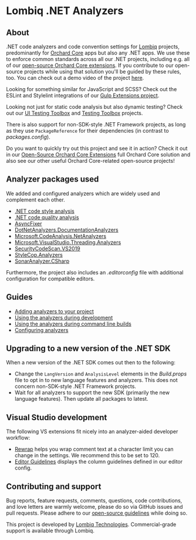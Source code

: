 # Lombiq .NET Analyzers



## About

.NET code analyzers and code convention settings for [Lombiq](https://lombiq.com) projects, predominantly for [Orchard Core](https://www.orchardcore.net/) apps but also any .NET apps. We use these to enforce common standards across all our .NET projects, including e.g. all of our [open-source Orchard Core extensions](https://github.com/Lombiq/Open-Source-Orchard-Core-Extensions). If you contribute to our open-source projects while using that solution you'll be guided by these rules, too. You can check out a demo video of the project [here](https://www.youtube.com/watch?v=dtbGRi3Cezs).

Looking for something similar for JavaScript and SCSS? Check out the ESLint and Stylelint integrations of our [Gulp Extensions project](https://github.com/Lombiq/Gulp-Extensions).

Looking not just for static code analysis but also dynamic testing? Check out our [UI Testing Toolbox](https://github.com/Lombiq/UI-Testing-Toolbox) and [Testing Toolbox](https://github.com/Lombiq/Testing-Toolbox) projects.

There is also support for non-SDK-style .NET Framework projects, as long as they use `PackageReference` for their dependencies (in contrast to *packages.config*).

Do you want to quickly try out this project and see it in action? Check it out in our [Open-Source Orchard Core Extensions](https://github.com/Lombiq/Open-Source-Orchard-Core-Extensions) full Orchard Core solution and also see our other useful Orchard Core-related open-source projects!

## Analyzer packages used

We added and configured analyzers which are widely used and complement each other.

- [.NET code style analysis](https://docs.microsoft.com/en-us/dotnet/fundamentals/code-analysis/overview#code-style-analysis)
- [.NET code quality analysis](https://docs.microsoft.com/en-us/dotnet/fundamentals/code-analysis/overview#code-quality-analysis)
- [AsyncFixer](https://www.nuget.org/packages/AsyncFixer)
- [DotNetAnalyzers.DocumentationAnalyzers](https://www.nuget.org/packages/DotNetAnalyzers.DocumentationAnalyzers/)
- [Microsoft.CodeAnalysis.NetAnalyzers](https://www.nuget.org/packages/Microsoft.CodeAnalysis.NetAnalyzers)
- [Microsoft.VisualStudio.Threading.Analyzers](https://www.nuget.org/packages/microsoft.visualstudio.threading.analyzers)
- [SecurityCodeScan.VS2019](https://www.nuget.org/packages/SecurityCodeScan.VS2019/)
- [StyleCop.Analyzers](https://www.nuget.org/packages/StyleCop.Analyzers/)
- [SonarAnalyzer.CSharp](https://www.nuget.org/packages/SonarAnalyzer.CSharp/)

Furthermore, the project also includes an *.editorconfig* file with additional configuration for compatible editors.


## Guides

- [Adding analyzers to your project](Docs/AddingAnalyzers.md)
- [Using the analyzers during development](Docs/UsingAnalyzersDuringDevelopment.md)
- [Using the analyzers during command line builds](Docs/UsingAnalyzersDuringCommandLineBuilds.md)
- [Configuring analyzers](Docs/ConfiguringAnalyzers.md)


## Upgrading to a new version of the .NET SDK

When a new version of the .NET SDK comes out then to the following:
- Change the `LangVersion` and `AnalysisLevel` elements in the *Build.props* file to opt in to new language features and analyzers. This does not concern non-SDK-style .NET Framework projects.
- Wait for all analyzers to support the new SDK (primarily the new language features). Then update all packages to latest.


## Visual Studio development

The following VS extensions fit nicely into an analyzer-aided developer workflow:
- [Rewrap](https://marketplace.visualstudio.com/items?itemName=stkb.Rewrap-18980) helps you wrap comment text at a character limit you can change in the settings. We recommend this to be set to 120.
- [Editor Guidelines](https://marketplace.visualstudio.com/items?itemName=PaulHarrington.EditorGuidelines) displays the column guidelines defined in our editor config.


## Contributing and support

Bug reports, feature requests, comments, questions, code contributions, and love letters are warmly welcome, please do so via GitHub issues and pull requests. Please adhere to our [open-source guidelines](https://lombiq.com/open-source-guidelines) while doing so.

This project is developed by [Lombiq Technologies](https://lombiq.com/). Commercial-grade support is available through Lombiq.
